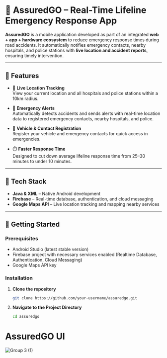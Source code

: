 # 🚨 AssuredGO – Real-Time Lifeline Emergency Response App

**AssuredGO** is a mobile application developed as part of an integrated **web + app + hardware ecosystem** to reduce emergency response times during road accidents. It automatically notifies emergency contacts, nearby hospitals, and police stations with **live location and accident reports**, ensuring timely intervention.

---

## 📲 Features

- 📍 **Live Location Tracking**  
  View your current location and all hospitals and police stations within a 10km radius.

- 🚨 **Emergency Alerts**  
  Automatically detects accidents and sends alerts with real-time location data to registered emergency contacts, nearby hospitals, and police.

- 🚗 **Vehicle & Contact Registration**  
  Register your vehicle and emergency contacts for quick access in emergencies.

- ⏱️ **Faster Response Time**  
  Designed to cut down average lifeline response time from 25–30 minutes to under 10 minutes.

---

## 🧠 Tech Stack

- **Java & XML** – Native Android development  
- **Firebase** – Real-time database, authentication, and cloud messaging  
- **Google Maps API** – Live location tracking and mapping nearby services  

---

## 🚀 Getting Started

### Prerequisites

- Android Studio (latest stable version)
- Firebase project with necessary services enabled (Realtime Database, Authentication, Cloud Messaging)
- Google Maps API key

### Installation

1. **Clone the repository**
   ```bash
   git clone https://github.com/your-username/assuredgo.git
2. **Navigate to the Project Directory**
   ```bash
   cd assuredgo  
# AssuredGO UI

![Group 3 (1)](https://github.com/user-attachments/assets/ed085d1f-4cc3-4952-9fd6-6cfb990b732e)







